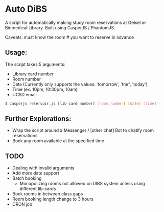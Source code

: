 # Auto DiBS

A script for automatically making study room reservations at Geisel or Biomedical Library. Built using CasperJS / PhantomJS.

Caveats: must know the room # you want to reserve in advance

## Usage:

The script takes 5 arguments:
- Library card number
- Room number
- Date (Currently only supports the values: 'tomorrow', 'tmr', 'today')
- Time (ex. 10pm, 10:30pm, 10am)
- UCSD email

```Bash
$ casperjs reservoir.js [lib card number] [room_number] [date] [time] [ucsd.edu email]
```

## Further Explorations:
- Wrap the script around a Messenger / [other chat] Bot to chatify room reservations
- Book any room available at the specified time


## TODO
- Dealing with invalid arguments
- Add more date support
- Batch booking
  - Monopolizing rooms not allowed on DIBS system unless using different lib-cards
- Book rooms in between class gaps
- Room booking length change to 3 hours
- CRON job
